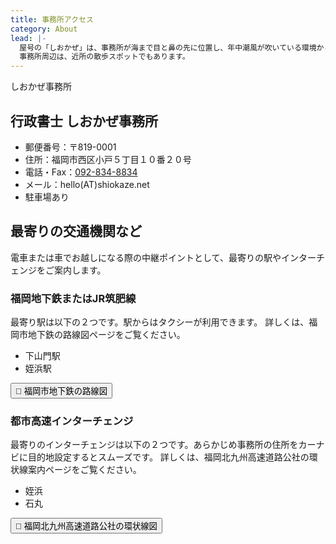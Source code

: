 ```yaml
---
title: 事務所アクセス
category: About
lead: |-
  屋号の「しおかぜ」は、事務所が海まで目と鼻の先に位置し、年中潮風が吹いている環境から付けられています。
  事務所周辺は、近所の散歩スポットでもあります。
---
```

<map>しおかぜ事務所</map>

## 行政書士 しおかぜ事務所

- 郵便番号：〒819-0001
- 住所：福岡市西区小戸５丁目１０番２０号
- 電話・Fax：[092-834-8834](tel:0928348834)
- メール：hello(AT)shiokaze.net
- 駐車場あり

## 最寄りの交通機関など

電車または車でお越しになる際の中継ポイントとして、最寄りの駅やインターチェンジをご案内します。

### 福岡地下鉄またはJR筑肥線

最寄り駅は以下の２つです。駅からはタクシーが利用できます。
詳しくは、福岡市地下鉄の路線図ページをご覧ください。

- 下山門駅
- 姪浜駅

<button href="https://subway.city.fukuoka.lg.jp/route/" size="large">🚈 福岡市地下鉄の路線図</button>

### 都市高速インターチェンジ

最寄りのインターチェンジは以下の２つです。あらかじめ事務所の住所をカーナビに目的地設定するとスムーズです。
詳しくは、福岡北九州高速道路公社の環状線案内ページをご覧ください。

- 姪浜
- 石丸

<button href="https://www.fk-tosikou.or.jp/guide/deiriguchi/fukuoka.shtml" size="large">🚗 福岡北九州高速道路公社の環状線図</button>
